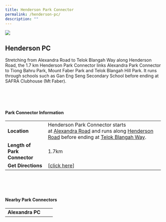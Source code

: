 ```yaml
---
title: Henderson Park Connector
permalink: /henderson-pc/
description: ""
---
```

![](/images/hendersonpc.JPG)


## Henderson PC

Stretching from Alexandra Road to Telok Blangah Way along Henderson Road, the 1.7 km Henderson Park Connector links Alexandra Park Connector to Tiong Bahru Park, Mount Faber Park and Telok Blangah Hill Park. It runs through schools such as Gan Eng Seng Secondary School before ending at SAFRA Clubhouse (Mt Faber).


<br>
<br>
<br>

#### Park Connector Information
|  |  |  |
| -------- | -------- | -------- |
| **Location** | Henderson Park Connector starts at&nbsp;<u>Alexandra Road</u>&nbsp;and runs along&nbsp;<u>Henderson Road</u>&nbsp;before ending at&nbsp;<u>Telok Blangah Way</u>.|  |
| **Length of Park Connector** | 1.7km   |  |
| **Get Directions** |  [[click here](http://www.onemap.gov.sg/main/v2/?lat=1.28663746683359&amp;lng=103.822338275491)] | |

<br>
<br>
<br>	

#### Nearby Park Connectors
|   |  |  |
| -------- | -------- | -------- |
| **Alexandra PC** | | |
